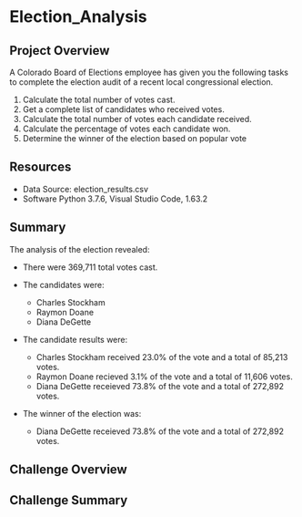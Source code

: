 # Election_Analysis

## Project Overview
A Colorado Board of Elections employee has given you the following tasks to complete the election audit of a recent local congressional election.
  
  1. Calculate the total number of votes cast.
  2. Get a complete list of candidates who received votes.
  3. Calculate the total number of votes each candidate received.
  4. Calculate the percentage of votes each candidate won.
  5. Determine the winner of the election based on popular vote

## Resources
- Data Source: election_results.csv
- Software Python 3.7.6, Visual Studio Code, 1.63.2

## Summary
The analysis of the election revealed:

- There were 369,711 total votes cast.
- The candidates were:
  - Charles Stockham
  - Raymon Doane
  - Diana DeGette
- The candidate results were:
  - Charles Stockham received 23.0% of the vote and a total of 85,213 votes.
  - Raymon Doane recieved 3.1% of the vote and a total of 11,606 votes.
  - Diana DeGette receieved 73.8% of the vote and a total of 272,892 votes.
  
- The winner of the election was:
  - Diana DeGette receieved 73.8% of the vote and a total of 272,892 votes.

## Challenge Overview

## Challenge Summary

